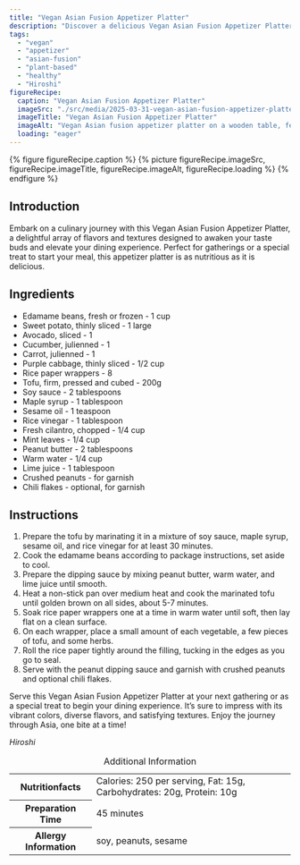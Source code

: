 ```yaml
---
title: "Vegan Asian Fusion Appetizer Platter"
description: "Discover a delicious Vegan Asian Fusion Appetizer Platter, blending flavors and textures for a unique, nutritious start to any meal. Perfect for any occasion!"
tags:
  - "vegan"
  - "appetizer"
  - "asian-fusion"
  - "plant-based"
  - "healthy"
  - "Hiroshi"
figureRecipe: 
  caption: "Vegan Asian Fusion Appetizer Platter"
  imageSrc: "./src/media/2025-03-31-vegan-asian-fusion-appetizer-platter-3491.png"
  imageTitle: "Vegan Asian Fusion Appetizer Platter"
  imageAlt: "Vegan Asian fusion appetizer platter on a wooden table, featuring rice paper rolls with colorful fillings and a peanut sauce bowl, highlighted by fresh lighting."
  loading: "eager"
---
```


{% figure figureRecipe.caption %}
{% picture figureRecipe.imageSrc, figureRecipe.imageTitle, figureRecipe.imageAlt, figureRecipe.loading %}
{% endfigure %}

## Introduction

Embark on a culinary journey with this Vegan Asian Fusion Appetizer Platter, a delightful array of flavors and textures designed to awaken your taste buds and elevate your dining experience. Perfect for gatherings or a special treat to start your meal, this appetizer platter is as nutritious as it is delicious.

## Ingredients

* Edamame beans, fresh or frozen - 1 cup
* Sweet potato, thinly sliced - 1 large
* Avocado, sliced - 1
* Cucumber, julienned - 1
* Carrot, julienned - 1
* Purple cabbage, thinly sliced - 1/2 cup
* Rice paper wrappers - 8
* Tofu, firm, pressed and cubed - 200g
* Soy sauce - 2 tablespoons
* Maple syrup - 1 tablespoon
* Sesame oil - 1 teaspoon
* Rice vinegar - 1 tablespoon
* Fresh cilantro, chopped - 1/4 cup
* Mint leaves - 1/4 cup
* Peanut butter - 2 tablespoons
* Warm water - 1/4 cup
* Lime juice - 1 tablespoon
* Crushed peanuts - for garnish
* Chili flakes - optional, for garnish

## Instructions

1. Prepare the tofu by marinating it in a mixture of soy sauce, maple syrup, sesame oil, and rice vinegar for at least 30 minutes.
2. Cook the edamame beans according to package instructions, set aside to cool.
3. Prepare the dipping sauce by mixing peanut butter, warm water, and lime juice until smooth.
4. Heat a non-stick pan over medium heat and cook the marinated tofu until golden brown on all sides, about 5-7 minutes.
5. Soak rice paper wrappers one at a time in warm water until soft, then lay flat on a clean surface.
6. On each wrapper, place a small amount of each vegetable, a few pieces of tofu, and some herbs.
7. Roll the rice paper tightly around the filling, tucking in the edges as you go to seal.
8. Serve with the peanut dipping sauce and garnish with crushed peanuts and optional chili flakes.

Serve this Vegan Asian Fusion Appetizer Platter at your next gathering or as a special treat to begin your dining experience. It’s sure to impress with its vibrant colors, diverse flavors, and satisfying textures. Enjoy the journey through Asia, one bite at a time!

*Hiroshi*

<table><caption class='sr-only'>Additional Information</caption><tr><th>Nutritionfacts</th><td>Calories: 250 per serving, Fat: 15g, Carbohydrates: 20g, Protein: 10g&nbsp;</td></tr><tr><th>Preparation Time</th><td>45 minutes&nbsp;</td></tr><tr><th>Allergy Information</th><td>soy, peanuts, sesame&nbsp;</td></tr></table>

